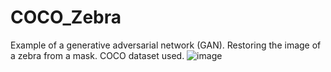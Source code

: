 # COCO_Zebra
Example of a generative adversarial network (GAN).
Restoring the image of a zebra from a mask.
COCO dataset used.
![image](https://user-images.githubusercontent.com/60208458/154866678-0f92e2cd-77ff-489c-9024-82d1571a9820.png)

